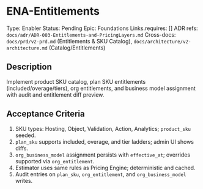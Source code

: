 # ENA-Entitlements

Type: Enabler
Status: Pending
Epic: Foundations
Links.requires: []
ADR refs: `docs/adr/ADR-003-Entitlements-and-PricingLayers.md`
Cross-docs: `docs/prd/v2-prd.md` (Entitlements & SKU Catalog), `docs/architecture/v2-architecture.md` (Catalog/Entitlements)

## Description
Implement product SKU catalog, plan SKU entitlements (included/overage/tiers), org entitlements, and business model assignment with audit and entitlement diff preview.

## Acceptance Criteria
1. SKU types: Hosting, Object, Validation, Action, Analytics; `product_sku` seeded.
2. `plan_sku` supports included, overage, and tier ladders; admin UI shows diffs.
3. `org_business_model` assignment persists with `effective_at`; overrides supported via `org_entitlement`.
4. Estimator uses same rules as Pricing Engine; deterministic and cached.
5. Audit entries on `plan_sku`, `org_entitlement`, and `org_business_model` writes.
